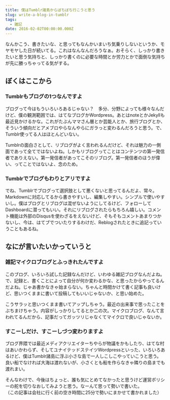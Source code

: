 ```yaml
---
title: 僕はTumblr諸島からぼちぼち行こうと思う
slug: write-a-blog-in-tumblr
tags:
  - 雑記
date: 2016-02-02T00:00:00.000Z
---
```

なんかこう、書きたいな、と思ってもなんかいまいち気乗りしないというか、モヤモヤした日が続いてる。これはなんなんだろうなぁ。おそらく、しっかり書きたいと思う気持ちと、しっかり書くのに必要な時間とか労力とかで面倒な気持ちが先に勝っちゃってる気がする。

## ぼくはここから
### Tumblrもブログの1つなんですよ
ブログって今はもういろいろあるじゃない？　多分、分野によっても様々なんだけど、僕の観測範囲では、はてなブログかWordpress。あとはnoteとかJekyllも最近見かけるかな。これがたぶんママさん層とか芸能人とか、旅行ブログとか、そういう傾向だとアメブロやらなんやらにガラっと変わるんだろうと思う。で、Tumblr使ってる人はほとんどいない。

Tumblrの面白さとして、リブログがよく言われるんだけど、それは魅力の一側面であって全てではないよね。しかもリブログってことはコンテンツの第一発信者でありえない。第一発信者があってこそのリブログ。第一発信者のほうが偉い、ってことではないよ、念のため。

### Tumblrでブログもわりとアリですよ
でね、Tumblrでブログって選択肢として悪くないと思ってるんだよ、常々。Markdownに対応してるから書きやすいし、編集しやすい。シンプルで使いやすいし。僕はブログとリブログは混ぜないようにしてるけど、フォローしてDashboardに潜ってもいい。それにリブログされたらもちろん嬉しい。コメント機能は外部のDisqusを使わざるをえないけど、そもそもコメントあまりつかないし、今は、はてブでついたりするわけだ、Reblogされたときに追記っていうこともあるね。

## なにが言いたいかっていうと
### 雑記マイクロブログとふっきれたんですよ
このブログ、いろいろ試した記録なんだけど、いわゆる雑記ブログなんだよね。で、記録と、書くことによって自分が何か変わるかな、と思ったからやってるんだよね。じゃあ書かなきゃ始まらない。ちゃんと時間かけて書く記事も良いけど、思いつくままに書いて投稿してもいいじゃないか、と思い始めた。

こうサラッと思いつくまま書いてアップしちゃう。最近の出来事で思ったことをぶちまけちゃう。内容がしっかりしてるとか二の次。マイクロブログ、なんて言われてるんだから、記事だってガッツリじゃなくてマイクロで良いじゃないか。

### すこーしだけ、すこーしづつ変わりますよ
ブログ界隈では最近メディアクリエイターちやらが物議をかもしたり、はてな村はあいかわらず、そしてユナイテッドステイツWordpressといった、いろいろあるけど、僕はTumblr諸島に浮ぶ小さな島で一人しこしこやっていこうと思う。良い船でなければ大海は渡れないが、小さくとも船を作らなきゃ隣りの島までも渡れまい。

そんなわけで、今後はちょっと、誰も気にとめてなかったと思うけど運営ポリシーの舵を切りなおしてみようと思う。なーんて思って勢いで書いた。  
（この記事は会社に行く前の空き時間に25分で勢いにまかせて書かれました）
